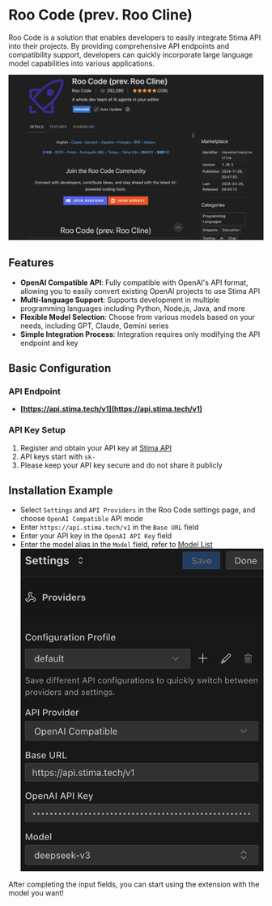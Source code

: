 # Roo Code (prev. Roo Cline)

Roo Code is a solution that enables developers to easily integrate Stima API into their projects. By providing comprehensive API endpoints and compatibility support, developers can quickly incorporate large language model capabilities into various applications.

![image](../static/img/roocode_1.png)

## Features

- **OpenAI Compatible API**: Fully compatible with OpenAI's API format, allowing you to easily convert existing OpenAI projects to use Stima API
- **Multi-language Support**: Supports development in multiple programming languages including Python, Node.js, Java, and more
- **Flexible Model Selection**: Choose from various models based on your needs, including GPT, Claude, Gemini series
- **Simple Integration Process**: Integration requires only modifying the API endpoint and key

## Basic Configuration

### API Endpoint

- **[https://api.stima.tech/v1](https://api.stima.tech/v1)**

### API Key Setup

1. Register and obtain your API key at [Stima API](https://api.stima.tech/token)
2. API keys start with `sk-`
3. Please keep your API key secure and do not share it publicly

## Installation Example
- Select `Settings` and `API Providers` in the Roo Code settings page, and choose `OpenAI Compatible` API mode
- Enter `https://api.stima.tech/v1` in the `Base URL` field
- Enter your API key in the `OpenAI API Key` field
- Enter the model alias in the `Model` field, refer to [Model List](https://api.stima.tech/#pricing)
![image](../static/img/roocode_2.png)

After completing the input fields, you can start using the extension with the model you want!